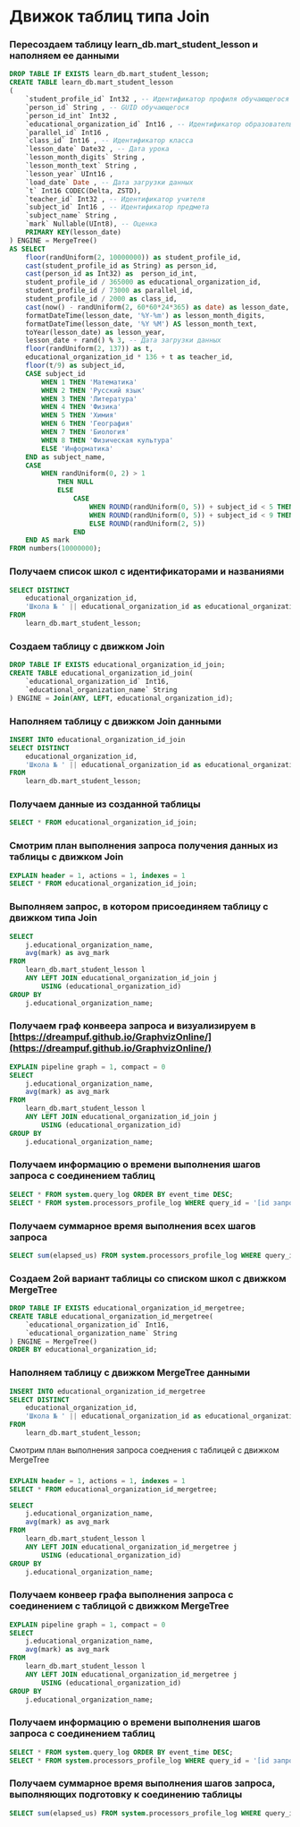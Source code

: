 # Движок таблиц типа Join

### Пересоздаем таблицу learn_db.mart_student_lesson и наполняем ее данными
```sql
DROP TABLE IF EXISTS learn_db.mart_student_lesson; 
CREATE TABLE learn_db.mart_student_lesson
(
	`student_profile_id` Int32 , -- Идентификатор профиля обучающегося
	`person_id` String , -- GUID обучающегося
	`person_id_int` Int32 ,
	`educational_organization_id` Int16 , -- Идентификатор образовательной организации
	`parallel_id` Int16 ,
	`class_id` Int16 , -- Идентификатор класса
	`lesson_date` Date32 , -- Дата урока
	`lesson_month_digits` String ,
	`lesson_month_text` String ,
	`lesson_year` UInt16 ,
	`load_date` Date , -- Дата загрузки данных
	`t` Int16 CODEC(Delta, ZSTD),
	`teacher_id` Int32 , -- Идентификатор учителя
	`subject_id` Int16 , -- Идентификатор предмета
	`subject_name` String ,
	`mark` Nullable(UInt8), -- Оценка
	PRIMARY KEY(lesson_date)
) ENGINE = MergeTree()
AS SELECT
	floor(randUniform(2, 10000000)) as student_profile_id,
	cast(student_profile_id as String) as person_id,
	cast(person_id as Int32) as  person_id_int,
    student_profile_id / 365000 as educational_organization_id,
    student_profile_id / 73000 as parallel_id,
    student_profile_id / 2000 as class_id,
    cast(now() - randUniform(2, 60*60*24*365) as date) as lesson_date, -- Дата урока
    formatDateTime(lesson_date, '%Y-%m') as lesson_month_digits,
    formatDateTime(lesson_date, '%Y %M') AS lesson_month_text,
    toYear(lesson_date) as lesson_year, 
    lesson_date + rand() % 3, -- Дата загрузки данных
    floor(randUniform(2, 137)) as t,
    educational_organization_id * 136 + t as teacher_id,
    floor(t/9) as subject_id,
    CASE subject_id
    	WHEN 1 THEN 'Математика'
    	WHEN 2 THEN 'Русский язык'
    	WHEN 3 THEN 'Литература'
    	WHEN 4 THEN 'Физика'
    	WHEN 5 THEN 'Химия'
    	WHEN 6 THEN 'География'
    	WHEN 7 THEN 'Биология'
    	WHEN 8 THEN 'Физическая культура'
    	ELSE 'Информатика'
    END as subject_name,
    CASE 
    	WHEN randUniform(0, 2) > 1
    		THEN NULL
    		ELSE 
    			CASE
	    			WHEN ROUND(randUniform(0, 5)) + subject_id < 5 THEN ROUND(randUniform(4, 5))
	    			WHEN ROUND(randUniform(0, 5)) + subject_id < 9 THEN ROUND(randUniform(3, 5))
	    			ELSE ROUND(randUniform(2, 5))
    			END				
    END AS mark
FROM numbers(10000000);
```

### Получаем список школ с идентификаторами и названиями
```sql
SELECT DISTINCT
	educational_organization_id,
	'Школа № ' || educational_organization_id as educational_organization_name
FROM	
	learn_db.mart_student_lesson;
```

### Создаем таблицу с движком Join
```sql
DROP TABLE IF EXISTS educational_organization_id_join;
CREATE TABLE educational_organization_id_join(
	`educational_organization_id` Int16, 
	`educational_organization_name` String
) ENGINE = Join(ANY, LEFT, educational_organization_id);
```

### Наполняем таблицу с движком Join данными
```sql
INSERT INTO educational_organization_id_join
SELECT DISTINCT
	educational_organization_id,
	'Школа № ' || educational_organization_id as educational_organization_name
FROM	
	learn_db.mart_student_lesson;
```

### Получаем данные из созданной таблицы
```sql
SELECT * FROM educational_organization_id_join;
```

### Смотрим план выполнения запроса получения данных из таблицы с движком Join
```sql
EXPLAIN header = 1, actions = 1, indexes = 1
SELECT * FROM educational_organization_id_join;
```

### Выполняем запрос, в котором присоединяем таблицу с движком типа Join
```sql
SELECT 
	j.educational_organization_name,
	avg(mark) as avg_mark
FROM
	learn_db.mart_student_lesson l
	ANY LEFT JOIN educational_organization_id_join j
		USING (educational_organization_id)
GROUP BY 
	j.educational_organization_name;
```

### Получаем граф конвеера запроса и визуализируем в [https://dreampuf.github.io/GraphvizOnline/](https://dreampuf.github.io/GraphvizOnline/)
```sql
EXPLAIN pipeline graph = 1, compact = 0 
SELECT 
	j.educational_organization_name,
	avg(mark) as avg_mark
FROM
	learn_db.mart_student_lesson l
	ANY LEFT JOIN educational_organization_id_join j
		USING (educational_organization_id)
GROUP BY 
	j.educational_organization_name;
```

### Получаем информацию о времени выполнения шагов запроса с соединением таблиц
```sql
SELECT * FROM system.query_log ORDER BY event_time DESC;
SELECT * FROM system.processors_profile_log WHERE query_id = '[id запроса]' order by processor_uniq_id;
```

### Получаем суммарное время выполнения всех шагов запроса
```sql
SELECT sum(elapsed_us) FROM system.processors_profile_log WHERE query_id = '[id запроса]' AND processor_uniq_id LIKE 'JoiningTransform_%';
```

### Создаем 2ой вариант таблицы со списком школ с движком MergeTree
```sql
DROP TABLE IF EXISTS educational_organization_id_mergetree;
CREATE TABLE educational_organization_id_mergetree(
	`educational_organization_id` Int16, 
	`educational_organization_name` String
) ENGINE = MergeTree()
ORDER BY educational_organization_id;
```

### Наполняем таблицу с движком MergeTree данными
```sql
INSERT INTO educational_organization_id_mergetree
SELECT DISTINCT
	educational_organization_id,
	'Школа № ' || educational_organization_id as educational_organization_name
FROM	
	learn_db.mart_student_lesson;
```

Смотрим план выполнения запроса соеднения с таблицей с движком MergeTree
###
```sql
EXPLAIN header = 1, actions = 1, indexes = 1
SELECT * FROM educational_organization_id_mergetree;

SELECT 
	j.educational_organization_name,
	avg(mark) as avg_mark
FROM
	learn_db.mart_student_lesson l
	ANY LEFT JOIN educational_organization_id_mergetree j
		USING (educational_organization_id)
GROUP BY 
	j.educational_organization_name;
```

### Получаем конвеер графа выполнения запроса с соединением с таблицой с движком MergeTree 
```sql
EXPLAIN pipeline graph = 1, compact = 0
SELECT 
	j.educational_organization_name,
	avg(mark) as avg_mark
FROM
	learn_db.mart_student_lesson l
	ANY LEFT JOIN educational_organization_id_mergetree j
		USING (educational_organization_id)
GROUP BY 
	j.educational_organization_name;
```

### Получаем информацию о времени выполнения шагов запроса с соединением таблиц
```sql
SELECT * FROM system.query_log ORDER BY event_time DESC;
SELECT * FROM system.processors_profile_log WHERE query_id = '[id запроса]' order by processor_uniq_id;
```

### Получаем суммарное время выполнения шагов запроса, выполняющих подготовку к соединению таблицы
```sql
SELECT sum(elapsed_us) FROM system.processors_profile_log WHERE query_id = '[id запроса]' AND processor_uniq_id LIKE 'JoiningTransform_%';
```
